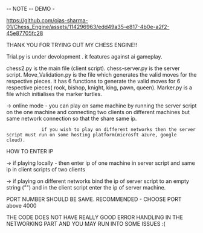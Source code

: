 
-- NOTE --
DEMO -

https://github.com/ojas-sharma-01/Chess_Engine/assets/114296963/edd49a35-e817-4b0e-a2f2-45e87705fc28

THANK YOU FOR TRYING OUT MY CHESS ENGINE!!

Trial.py is under devolopment . it features against ai gameplay.

chess2.py is the main file (client script).
chess-server.py is the server script.
Move_Validation.py is the file which generates the valid moves for the respective pieces. it has 6 functions to generate the valid moves for 6 respective pieces( rook, bishop, knight, king, pawn, queen).
Marker.py is a file which initialises the marker turtles.

-> online mode - you can play on same machine by running the server script on the one machine and connecting two clients on different machines
                 but same network connection so that the share same ip.

                 if you wish to play on different networks then the server script must run on some hosting platform(microsft azure, google cloud).


HOW TO ENTER IP

-> if playing locally -  then enter ip of one machine in server script and same ip in client scripts of two clients

-> if playing on different networks bind the ip of server script to an empty string ("") and in the client script enter the ip of server machine.

PORT NUMBER SHOULD BE SAME.
RECOMMENDED - CHOOSE PORT above 4000

THE CODE DOES NOT HAVE REALLY GOOD ERROR HANDLING IN THE NETWORKING PART AND YOU MAY RUN INTO SOME ISSUES :( 
